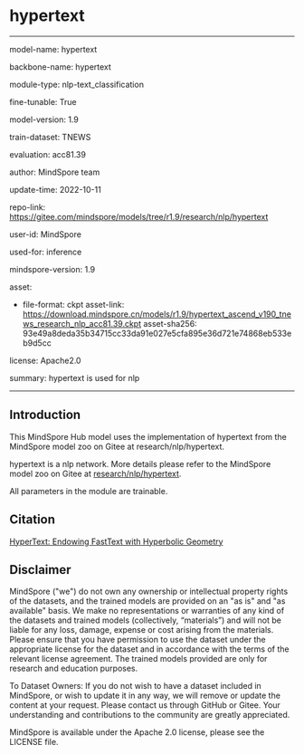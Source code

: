# hypertext

---

model-name: hypertext

backbone-name: hypertext

module-type: nlp-text_classification

fine-tunable: True

model-version: 1.9

train-dataset: TNEWS

evaluation: acc81.39

author: MindSpore team

update-time: 2022-10-11

repo-link: <https://gitee.com/mindspore/models/tree/r1.9/research/nlp/hypertext>

user-id: MindSpore

used-for: inference

mindspore-version: 1.9

asset:

-
    file-format: ckpt
    asset-link: <https://download.mindspore.cn/models/r1.9/hypertext_ascend_v190_tnews_research_nlp_acc81.39.ckpt>
    asset-sha256: 93e49a8deda35b34715cc33da91e027e5cfa895e36d721e74868eb533eb9d5cc

license: Apache2.0

summary: hypertext is used for nlp

---

## Introduction

This MindSpore Hub model uses the implementation of hypertext from the MindSpore model zoo on Gitee at research/nlp/hypertext.

hypertext is a nlp network. More details please refer to the MindSpore model zoo on Gitee at [research/nlp/hypertext](https://gitee.com/mindspore/models/blob/r1.9/research/nlp/hypertext/README_CN.md).

All parameters in the module are trainable.

## Citation

[HyperText: Endowing FastText with Hyperbolic Geometry](https://arxiv.org/abs/2010.16143)

## Disclaimer

MindSpore ("we") do not own any ownership or intellectual property rights of the datasets, and the trained models are provided on an "as is" and "as available" basis. We make no representations or warranties of any kind of the datasets and trained models (collectively, “materials”) and will not be liable for any loss, damage, expense or cost arising from the materials. Please ensure that you have permission to use the dataset under the appropriate license for the dataset and in accordance with the terms of the relevant license agreement. The trained models provided are only for research and education purposes.

To Dataset Owners: If you do not wish to have a dataset included in MindSpore, or wish to update it in any way, we will remove or update the content at your request. Please contact us through GitHub or Gitee. Your understanding and contributions to the community are greatly appreciated.

MindSpore is available under the Apache 2.0 license, please see the LICENSE file.

